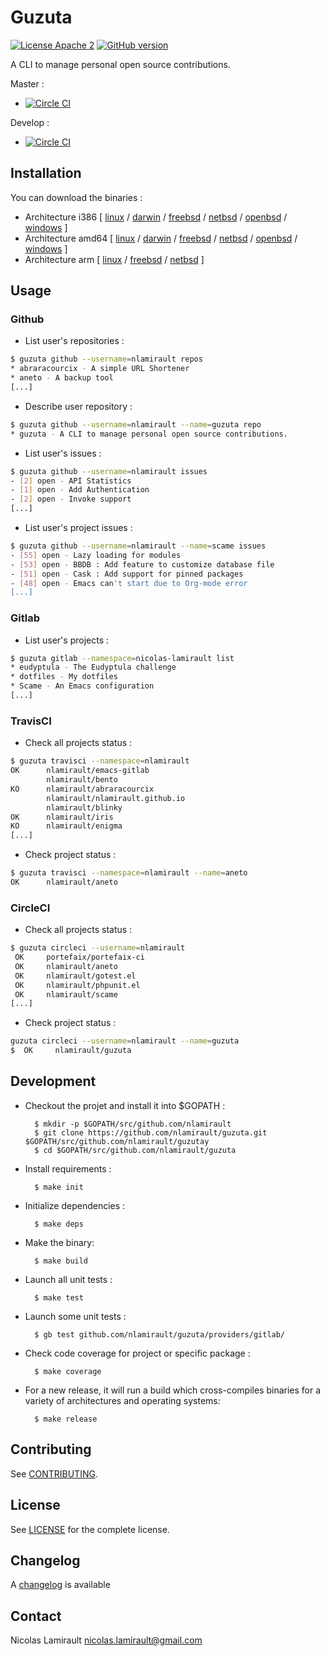 # Guzuta

[![License Apache 2][badge-license]](LICENSE)
[![GitHub version](https://img.shields.io/github/release/nlamirault/guzuta.svg)](https://github.com/nlamirault/guzuta/releases)


A CLI to manage personal open source contributions.

Master :
* [![Circle CI](https://circleci.com/gh/nlamirault/guzuta/tree/master.svg?style=svg)](https://circleci.com/gh/nlamirault/guzuta/tree/master)

Develop :
* [![Circle CI](https://circleci.com/gh/nlamirault/guzuta/tree/develop.svg?style=svg)](https://circleci.com/gh/nlamirault/guzuta/tree/develop)


## Installation

You can download the binaries :

* Architecture i386 [ [linux](https://bintray.com/artifact/download/nlamirault/oss/guzuta_linux_386) / [darwin](https://bintray.com/artifact/download/nlamirault/oss/guzuta_darwin_386) / [freebsd](https://bintray.com/artifact/download/nlamirault/oss/guzuta_freebsd_386) / [netbsd](https://bintray.com/artifact/download/nlamirault/oss/guzuta_netbsd_386) / [openbsd](https://bintray.com/artifact/download/nlamirault/oss/guzuta_openbsd_386) / [windows](https://bintray.com/artifact/download/nlamirault/oss/guzuta_windows_386.exe) ]
* Architecture amd64 [ [linux](https://bintray.com/artifact/download/nlamirault/oss/guzuta_linux_amd64) / [darwin](https://bintray.com/artifact/download/nlamirault/oss/guzuta_darwin_amd64) / [freebsd](https://bintray.com/artifact/download/nlamirault/oss/guzuta_freebsd_amd64) / [netbsd](https://bintray.com/artifact/download/nlamirault/oss/guzuta_netbsd_amd64) / [openbsd](https://bintray.com/artifact/download/nlamirault/oss/guzuta_openbsd_amd64) / [windows](https://bintray.com/artifact/download/nlamirault/oss/guzuta_windows_amd64.exe) ]
* Architecture arm [ [linux](https://bintray.com/artifact/download/nlamirault/oss/guzuta_linux_arm) / [freebsd](https://bintray.com/artifact/download/nlamirault/oss/guzuta_freebsd_arm) / [netbsd](https://bintray.com/artifact/download/nlamirault/oss/guzuta_netbsd_arm) ]


## Usage

### Github

* List user's repositories :

```bash
$ guzuta github --username=nlamirault repos
* abraracourcix - A simple URL Shortener
* aneto - A backup tool
[...]
```

* Describe user repository :

```bash
$ guzuta github --username=nlamirault --name=guzuta repo
* guzuta - A CLI to manage personal open source contributions.
```

* List user's issues :

```bash
$ guzuta github --username=nlamirault issues
- [2] open - API Statistics
- [1] open - Add Authentication
- [2] open - Invoke support
[...]
```

* List user's project issues :

```bash
$ guzuta github --username=nlamirault --name=scame issues
- [55] open - Lazy loading for modules
- [53] open - BBDB : Add feature to customize database file
- [51] open - Cask : Add support for pinned packages
- [48] open - Emacs can't start due to Org-mode error
[...]
```


### Gitlab

* List user's projects :

```bash
$ guzuta gitlab --namespace=nicolas-lamirault list
* eudyptula - The Eudyptula challenge
* dotfiles - My dotfiles
* Scame - An Emacs configuration
[...]
```

### TravisCI

* Check all projects status :

```bash
$ guzuta travisci --namespace=nlamirault
OK      nlamirault/emacs-gitlab
        nlamirault/bento
KO      nlamirault/abraracourcix
        nlamirault/nlamirault.github.io
        nlamirault/blinky
OK      nlamirault/iris
KO      nlamirault/enigma
[...]
```

* Check project status :

```bash
$ guzuta travisci --namespace=nlamirault --name=aneto
OK      nlamirault/aneto
```


### CircleCI

* Check all projects status  :

```bash
$ guzuta circleci --username=nlamirault
 OK     portefaix/portefaix-ci
 OK     nlamirault/aneto
 OK     nlamirault/gotest.el
 OK     nlamirault/phpunit.el
 OK     nlamirault/scame
[...]
```

* Check project status :

```bash
guzuta circleci --username=nlamirault --name=guzuta
$  OK     nlamirault/guzuta
```

## Development

* Checkout the projet and install it into $GOPATH :

        $ mkdir -p $GOPATH/src/github.com/nlamirault
        $ git clone https://github.com/nlamirault/guzuta.git $GOPATH/src/github.com/nlamirault/guzutay
        $ cd $GOPATH/src/github.com/nlamirault/guzuta

* Install requirements :

        $ make init

* Initialize dependencies :

        $ make deps

* Make the binary:

        $ make build

* Launch all unit tests :

        $ make test

* Launch some unit tests :

        $ gb test github.com/nlamirault/guzuta/providers/gitlab/

* Check code coverage for project or specific package :

        $ make coverage

* For a new release, it will run a build which cross-compiles binaries for
  a variety of architectures and operating systems:

        $ make release


## Contributing

See [CONTRIBUTING](CONTRIBUTING.md).


## License

See [LICENSE][] for the complete license.


## Changelog

A [changelog](ChangeLog.md) is available


## Contact

Nicolas Lamirault <nicolas.lamirault@gmail.com>


[badge-license]: https://img.shields.io/badge/license-Apache_2-green.svg?style=flat
[badge-release]: https://img.shields.io/github/release/nlamirault/guzuta.svg

[LICENSE]: https://github.com/nlamirault/guzuta/blob/master/LICENSE

[releases]: https://github.com/nlamirault/guzuta/releases
